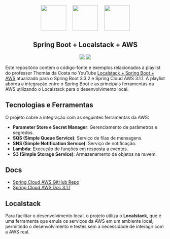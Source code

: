 <div align="center">
    <img src="https://upload.wikimedia.org/wikipedia/commons/thumb/7/79/Spring_Boot.svg/512px-Spring_Boot.svg.png?20230616230349" width=80/>
    &nbsp;&nbsp;&nbsp;
    <img src="https://avatars.githubusercontent.com/u/28732122?s=280&v=4" width=80/>
    &nbsp;&nbsp;&nbsp;
    <img src="https://cdn.iconscout.com/icon/free/png-256/free-aws-logo-icon-download-in-svg-png-gif-file-formats--cloud-computing-network-server-database-brand-pack-logos-icons-1583149.png" width=80/>
    <h2>Spring Boot + Localstack + AWS</h2>
</div>

<p align="center">
     <a alt="Spring Boot">
        <img src="https://img.shields.io/badge/Spring Boot-v3.3.2-blue.svg" />
    </a>
    <a alt="Spring Cloud AWS">
        <img src="https://img.shields.io/badge/Spring Cloud AWS-v3.1.1-purple.svg" />
    </a>
</p>

Este repositório contém o código-fonte e exemplos relacionados à playlist do professor Thomás da Costa no YouTube [Localstack + Spring Boot + AWS](https://www.youtube.com/watch?v=vUWRRnWQx_U&list=PL_CvKSFr1efOtw7sHs2kFNoP5QIj-o2ok) atualizado para o Spring Boot 3.3.2 e Spring Cloud AWS 3.1.1. A playlist aborda a integração entre o Spring Boot e as principais ferramentas da AWS utilizando o Localstack para o desenvolvimento local.

## Tecnologias e Ferramentas

O projeto cobre a integração com as seguintes ferramentas da AWS:

- **Parameter Store e Secret Manager**: Gerenciamento de parâmetros e segredos.
- **SQS (Simple Queue Service)**: Serviço de filas de mensagens.
- **SNS (Simple Notification Service)**: Serviço de notificação.
- **Lambda**: Execução de funções em resposta a eventos.
- **S3 (Simple Storage Service)**: Armazenamento de objetos na nuvem.

## Docs

- [Spring Cloud AWS GitHub Repo](https://github.com/awspring/spring-cloud-aws)
- [Spring Cloud AWS Doc 3.1.1](https://docs.awspring.io/spring-cloud-aws/docs/3.1.1/reference/html/index.html)

## Localstack

Para facilitar o desenvolvimento local, o projeto utiliza o **Localstack**, que é uma ferramenta que emula os serviços da AWS em um ambiente local, permitindo o desenvolvimento e testes sem a necessidade de interagir com a AWS real.
